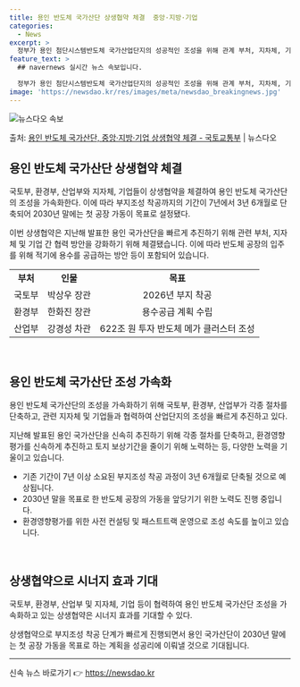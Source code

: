 ```yaml
---
title: 용인 반도체 국가산단 상생협약 체결  중앙·지방·기업
categories:
  - News
excerpt: >
  정부가 용인 첨단시스템반도체 국가산업단지의 성공적인 조성을 위해 관계 부처, 지차체, 기업과 상생협약을 체결…
feature_text: >
  ## navernews 실시간 뉴스 속보입니다.

  정부가 용인 첨단시스템반도체 국가산업단지의 성공적인 조성을 위해 관계 부처, 지차체, 기업과 상생협약을 체결…
image: 'https://newsdao.kr/res/images/meta/newsdao_breakingnews.jpg'
---
```


![뉴스다오 속보](https://newsdao.kr/res/images/meta/newsdao_breakingnews.jpg)

<p>출처: <a href="https://newsdao.kr/3607" rel="dofollow">용인 반도체 국가산단, 중앙·지방·기업 상생협약 체결 - 국토교통부</a> | 뉴스다오</p>

<h2 data-ke-size="size26">용인 반도체 국가산단 상생협약 체결</h2>
국토부, 환경부, 산업부와 지자체, 기업들이 상생협약을 체결하여 용인 반도체 국가산단의 조성을 가속화한다. 이에 따라 부지조성 착공까지의 기간이 7년에서 3년 6개월로 단축되어 2030년 말에는 첫 공장 가동이 목표로 설정됐다.

<p data-ke-size="size16">이번 상생협약은 지난해 발표한 용인 국가산단을 빠르게 추진하기 위해 관련 부처, 지자체 및 기업 간 협력 방안을 강화하기 위해 체결됐습니다. 이에 따라 반도체 공장의 입주를 위해 적기에 용수를 공급하는 방안 등이 포함되어 있습니다. </p>

<table>
	<tr>
		<td style="text-align: center; height: 17px;"><b>부처</b></td>
		<td style="text-align: center; height: 17px;"><b>인물</b></td>
		<td style="text-align: center; height: 17px;"><b>목표</b></td>
	</tr>
	<tr>
		<td style="text-align: center; height: 17px;">국토부</td>
		<td style="text-align: center; height: 17px;">박상우 장관</td>
		<td style="text-align: center; height: 17px;">2026년 부지 착공</td>
	</tr>
	<tr>
		<td style="text-align: center; height: 17px;">환경부</td>
		<td style="text-align: center; height: 17px;">한화진 장관</td>
		<td style="text-align: center; height: 17px;">용수공급 계획 수립</td>
	</tr>
	<tr>
		<td style="text-align: center; height: 17px;">산업부</td>
		<td style="text-align: center; height: 17px;">강경성 차관</td>
		<td style="text-align: center; height: 17px;">622조 원 투자 반도체 메가 클러스터 조성</td>
	</tr>
</table>

<p data-ke-size="size16">&nbsp;</p>

<h2 data-ke-size="size26">용인 반도체 국가산단 조성 가속화</h2>
용인 반도체 국가산단의 조성을 가속화하기 위해 국토부, 환경부, 산업부가 각종 절차를 단축하고, 관련 지자체 및 기업들과 협력하여 산업단지의 조성을 빠르게 추진하고 있다.

<p data-ke-size="size16">지난해 발표된 용인 국가산단을 신속히 추진하기 위해 각종 절차를 단축하고, 환경영향평가를 신속하게 추진하고 토지 보상기간을 줄이기 위해 노력하는 등, 다양한 노력을 기울이고 있습니다.</p>

<ul>
	<li>기존 기간이 7년 이상 소요된 부지조성 착공 과정이 3년 6개월로 단축될 것으로 예상됩니다.</li>
	<li>2030년 말을 목표로 한 반도체 공장의 가동을 앞당기기 위한 노력도 진행 중입니다.</li>
	<li>환경영향평가를 위한 사전 컨설팅 및 패스트트랙 운영으로 조성 속도를 높이고 있습니다.</li>
</ul>

<p data-ke-size="size16">&nbsp;</p>

<h2 data-ke-size="size26">상생협약으로 시너지 효과 기대</h2>
국토부, 환경부, 산업부 및 지자체, 기업 등이 협력하여 용인 반도체 국가산단 조성을 가속화하고 있는 상생협약은 시너지 효과를 기대할 수 있다.

<p data-ke-size="size16">상생협약으로 부지조성 착공 단계가 빠르게 진행되면서 용인 국가산단이 2030년 말에는 첫 공장 가동을 목표로 하는 계획을 성공리에 이뤄낼 것으로 기대됩니다.</p>

<hr> 

신속 뉴스 바로가기 👉 <a href="https://newsdao.kr" rel="dofollow">https://newsdao.kr</a>


